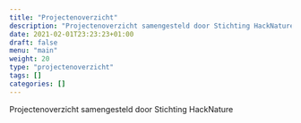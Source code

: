 ```yaml
---
title: "Projectenoverzicht"
description: "Projectenoverzicht samengesteld door Stichting HackNature"
date: 2021-02-01T23:23:23+01:00
draft: false
menu: "main"
weight: 20
type: "projectenoverzicht"
tags: []
categories: []
---
```


Projectenoverzicht samengesteld door Stichting HackNature
